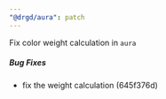 ```yaml
---
"@drgd/aura": patch
---
```


Fix color weight calculation in `aura`

##### Bug Fixes

*  fix the weight calculation (645f376d)
